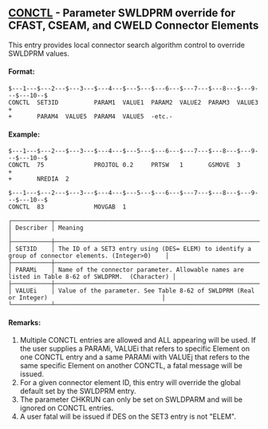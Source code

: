 ## [CONCTL](https://nexus.hexagon.com/documentationcenter/bundle/MSC_Nastran_2022.4/page/Nastran_Combined_Book/qrg/bulkc2/TOC.CONCTL.xhtml) - Parameter SWLDPRM override for CFAST, CSEAM, and CWELD Connector Elements

This entry provides local connector search algorithm control to override SWLDPRM values.

#### Format:

```nastran
$---1---$---2---$---3---$---4---$---5---$---6---$---7---$---8---$---9---$---10--$
CONCTL  SET3ID          PARAM1  VALUE1  PARAM2  VALUE2  PARAM3  VALUE3  +       
+       PARAM4  VALUE5  PARAM4  VALUE5  -etc.-                                  
```

#### Example:

```nastran
$---1---$---2---$---3---$---4---$---5---$---6---$---7---$---8---$---9---$---10--$
CONCTL  75              PROJTOL 0.2     PRTSW   1       GSMOVE  3       +       
+       NREDIA  2                                                               
```

```nastran
$---1---$---2---$---3---$---4---$---5---$---6---$---7---$---8---$---9---$---10--$
CONCTL  83              MOVGAB  1                                               
```

```text
┌───────────┬────────────────────────────────────────────────────────────────────────────────────────────────────┐
│ Describer │ Meaning                                                                                            │
├───────────┼────────────────────────────────────────────────────────────────────────────────────────────────────┤
│ SET3ID    │ The ID of a SET3 entry using (DES= ELEM) to identify a group of connector elements. (Integer>0)    │
├───────────┼────────────────────────────────────────────────────────────────────────────────────────────────────┤
│ PARAMi    │ Name of the connector parameter. Allowable names are listed in Table 8-62 of SWLDPRM.  (Character) │
├───────────┼────────────────────────────────────────────────────────────────────────────────────────────────────┤
│ VALUEi    │ Value of the parameter. See Table 8-62 of SWLDPRM (Real or Integer)                                │
└───────────┴────────────────────────────────────────────────────────────────────────────────────────────────────┘
```

#### Remarks:

1. Multiple CONCTL entries are allowed and ALL appearing will be used. If the user supplies a PARAMi, VALUEi that refers to specific Element on one CONCTL entry and a same PARAMi with VALUEj that refers to the same specific Element on another CONCTL, a fatal message will be issued.
2. For a given connector element ID, this entry will override the global default set by the SWLDPRM entry.
3. The parameter CHKRUN can only be set on SWLDPARM and will be ignored on CONCTL entries.
4. A user fatal will be issued if DES on the SET3 entry is not "ELEM".
